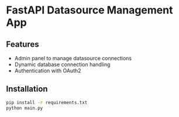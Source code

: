 # FastAPI Datasource Management App

## Features
- Admin panel to manage datasource connections
- Dynamic database connection handling
- Authentication with OAuth2

## Installation
```bash
pip install -r requirements.txt
python main.py
```
